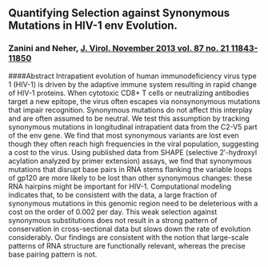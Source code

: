 ## Quantifying Selection against Synonymous Mutations in HIV-1 env Evolution. 
### Zanini and Neher, [J. Virol. November 2013 vol. 87 no. 21 11843-11850](http://jvi.asm.org/content/87/21/11843.short)

####Abstract
Intrapatient evolution of human immunodeficiency virus type 1 (HIV-1) is driven by the adaptive immune system resulting in rapid change of HIV-1 proteins. When cytotoxic CD8+ T cells or neutralizing antibodies target a new epitope, the virus often escapes via nonsynonymous mutations that impair recognition. Synonymous mutations do not affect this interplay and are often assumed to be neutral. We test this assumption by tracking synonymous mutations in longitudinal intrapatient data from the C2-V5 part of the env gene. We find that most synonymous variants are lost even though they often reach high frequencies in the viral population, suggesting a cost to the virus. Using published data from SHAPE (selective 2′-hydroxyl acylation analyzed by primer extension) assays, we find that synonymous mutations that disrupt base pairs in RNA stems flanking the variable loops of gp120 are more likely to be lost than other synonymous changes: these RNA hairpins might be important for HIV-1. Computational modeling indicates that, to be consistent with the data, a large fraction of synonymous mutations in this genomic region need to be deleterious with a cost on the order of 0.002 per day. This weak selection against synonymous substitutions does not result in a strong pattern of conservation in cross-sectional data but slows down the rate of evolution considerably. Our findings are consistent with the notion that large-scale patterns of RNA structure are functionally relevant, whereas the precise base pairing pattern is not. 
